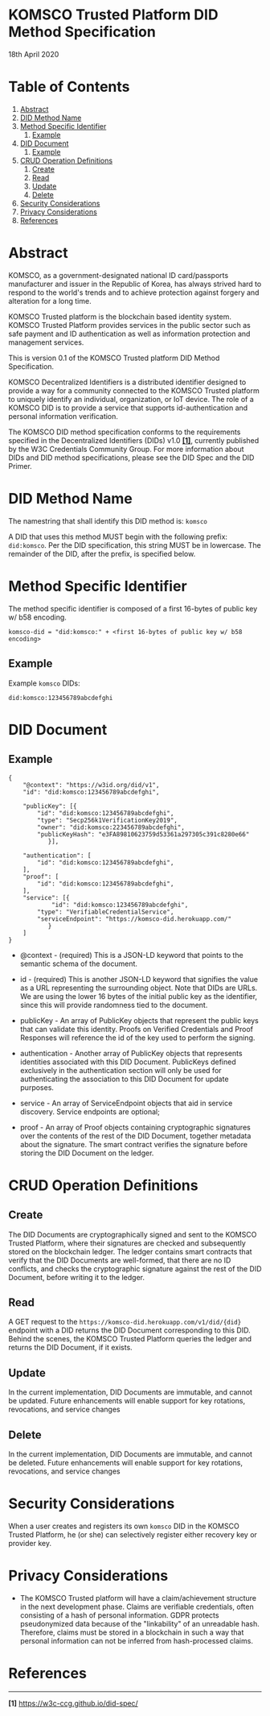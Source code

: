 KOMSCO Trusted Platform DID Method Specification
=================
18th April 2020

# Table of Contents
1. [Abstract](#abstract)
2. [DID Method Name](#name)
3. [Method Specific Identifier](#identifier)
    1. [Example](#example1)
4. [DID Document](#document)
    1. [Example](#example2)
5. [CRUD Operation Definitions](#crud)
    1. [Create](#create)
    2. [Read](#read)
    3. [Update](#update)
    4. [Delete](#delete)
6. [Security Considerations](#security)
7. [Privacy Considerations](#privacy)
8. [References](#references)
 
# Abstract <a name="abstract"></a>
KOMSCO, as a government-designated national ID card/passports manufacturer and issuer in the Republic of Korea, has always strived hard to respond to the world's trends and to achieve protection against forgery and alteration for a long time.

KOMSCO Trusted platform is the blockchain based identity system. KOMSCO Trusted Platform provides services in the public sector such as safe payment and ID authentication as well as information protection and management services. 

This is version 0.1 of the KOMSCO Trusted platform DID Method Specification.

KOMSCO Decentralized Identifiers is a distributed identifier designed to provide a way for a community connected to the KOMSCO Trusted platform to uniquely identify an individual, organization, or IoT device. The role of a KOMSCO DID is to provide a service that supports id-authentication and personal information verification. 

The KOMSCO DID method specification conforms to the requirements specified in the Decentralized Identifiers (DIDs) v1.0 [**[1]**](https://w3c.github.io/did-core/), currently published by the W3C Credentials Community Group. 
For more information about DIDs and DID method specifications, please see the DID Spec and the DID Primer.
 
# DID Method Name <a name="name"></a>

The namestring that shall identify this DID method is: `komsco`

A DID that uses this method MUST begin with the following prefix: `did:komsco`. Per the DID specification, this string MUST be in lowercase. The remainder of the DID, after the prefix, is specified below.

# Method Specific Identifier <a name="identifier"></a>

The method specific identifier is composed of a first 16-bytes of public key w/ b58 encoding.
```
komsco-did = "did:komsco:" + <first 16-bytes of public key w/ b58 encoding>
```
## Example <a name="example1"></a>

Example `komsco` DIDs:
```
did:komsco:123456789abcdefghi
```
# DID Document <a name="document"></a>

## Example <a name="example2"></a>
```
{
	"@context": "https://w3id.org/did/v1",
	"id": "did:komsco:123456789abcdefghi",
	
	"publicKey": [{
		"id": "did:komsco:123456789abcdefghi",
		"type": "Secp256k1VerificationKey2019",
		"owner": "did:komsco:223456789abcdefghi",
		"publicKeyHash": "e3FA89810623759d53361a297305c391c8280e66"
	       }],

	"authentication": [
		"id": "did:komsco:123456789abcdefghi",
	],
	"proof": [
		"id": "did:komsco:123456789abcdefghi",
	],
	"service": [{
	        "id": "did:komsco:123456789abcdefghi",
		"type": "VerifiableCredentialService",
		"serviceEndpoint": "https://komsco-did.herokuapp.com/"
	       }
	]
}
```

* @context - (required) This is a JSON-LD keyword that points to the semantic schema of the document. 

* id - (required) This is another JSON-LD keyword that signifies the value as a URL representing the surrounding object. Note that DIDs are URLs. We are using the lower 16 bytes of the initial public key as the identifier, since this will provide randomness tied to the document.

* publicKey - An array of PublicKey objects that represent the public keys that can validate this identity. Proofs on Verified Credentials and Proof Responses will reference the id of the key used to perform the signing.

* authentication - Another array of PublicKey objects that represents identities associated with this DID Document. PublicKeys defined exclusively in the authentication section will only be used for authenticating the association to this DID Document for update purposes. 

* service - An array of ServiceEndpoint objects that aid in service discovery. Service endpoints are optional; 

* proof - An array of Proof objects containing cryptographic signatures over the contents of the rest of the DID Document, together metadata about the signature. The smart contract verifies the signature before storing the DID Document on the ledger.

# CRUD Operation Definitions <a name="crud"></a>

## Create <a name="create"></a>

The DID Documents are cryptographically signed and sent to the KOMSCO Trusted Platform, where their signatures are checked and subsequently stored on the blockchain ledger. The ledger contains smart contracts that verify that the DID Documents are well-formed, that there are no ID conflicts, and checks the cryptographic signature against the rest of the DID Document, before writing it to the ledger.

## Read <a name="read"></a>

A GET request to the `https://komsco-did.herokuapp.com/v1/did/{did}` endpoint with a DID returns the DID Document corresponding to this DID. Behind the scenes, the KOMSCO Trusted Platform queries the ledger and returns the DID Document, if it exists.

## Update <a name="update"></a>

In the current implementation, DID Documents are immutable, and cannot be updated. Future enhancements will enable support for key rotations, revocations, and service changes

## Delete <a name="delete"></a>

In the current implementation, DID Documents are immutable, and cannot be deleted. Future enhancements will enable support for key rotations, revocations, and service changes


# Security Considerations <a name="security"></a>

When a user creates and registers its own `komsco` DID in the KOMSCO Trusted Platform, he (or she) can selectively register either recovery key or provider key. 

# Privacy Considerations <a name="privacy"></a>

- The KOMSCO Trusted platform will have a claim/achievement structure in the next development phase. Claims are verifiable credentials, often consisting of a hash of personal information. GDPR protects pseudonymized data because of the "linkability" of an unreadable hash. Therefore, claims must be stored in a blockchain in such a way that personal information can not be inferred from hash-processed claims.

# References <a name="references"></a>
----------

 **[1]** https://w3c-ccg.github.io/did-spec/

